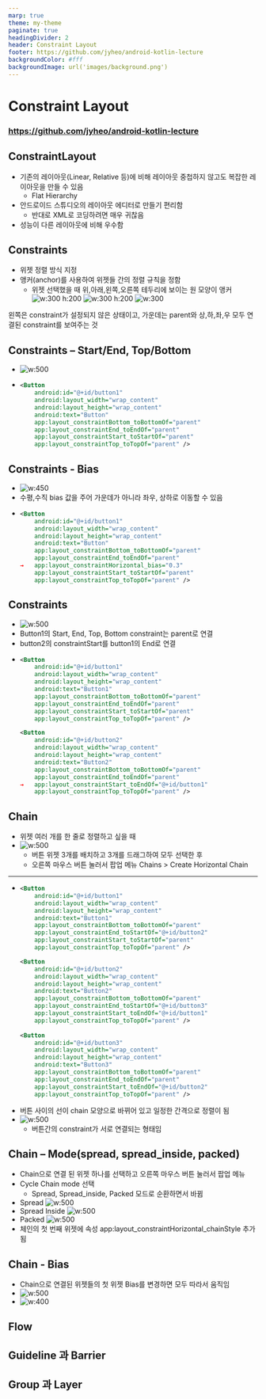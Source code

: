 ```yaml
---
marp: true
theme: my-theme
paginate: true
headingDivider: 2
header: Constraint Layout
footer: https://github.com/jyheo/android-kotlin-lecture
backgroundColor: #fff
backgroundImage: url('images/background.png')
---
```


# Constraint Layout
<!-- _class: lead -->
### https://github.com/jyheo/android-kotlin-lecture


## ConstraintLayout
- 기존의 레이아웃(Linear, Relative 등)에 비해 레이아웃 중첩하지 않고도 복잡한 레이아웃을 만들 수 있음
  - Flat Hierarchy
- 안드로이드 스튜디오의 레이아웃 에디터로 만들기 편리함
  - 반대로 XML로 코딩하려면 매우 귀찮음
- 성능이 다른 레이아웃에 비해 우수함


## Constraints
- 위젯 정렬 방식 지정
- 앵커(anchor)를 사용하여 위젯들 간의 정렬 규칙을 정함
  - 위젯 선택했을 때 위,아래,왼쪽,오른쪽 테두리에 보이는 원 모양이 앵커    
  ![w:300 h:200](images/clayout/anchor.png) ![w:300 h:200](images/clayout/anchor2.png) ![w:300](images/clayout/constraints.png)

왼쪽은 constraint가 설정되지 않은 상태이고, 가운데는 parent와 상,하,좌,우 모두 연결된 constraint를 보여주는 것


## Constraints – Start/End, Top/Bottom
<!-- _class: double nodots noborder -->
- ![w:500](images/clayout/anchor3.png)
-
  ```xml
  <Button
      android:id="@+id/button1"
      android:layout_width="wrap_content"
      android:layout_height="wrap_content"
      android:text="Button"
      app:layout_constraintBottom_toBottomOf="parent"
      app:layout_constraintEnd_toEndOf="parent"
      app:layout_constraintStart_toStartOf="parent"
      app:layout_constraintTop_toTopOf="parent" />
  ```


## Constraints - Bias
<!-- _class: double nodots -->
- ![w:450](images/clayout/bias.png)
- 수평,수직 bias 값을 주어 가운데가 아니라 좌우, 상하로 이동할 수 있음
-
  ```xml
  <Button
      android:id="@+id/button1"
      android:layout_width="wrap_content"
      android:layout_height="wrap_content"
      android:text="Button"
      app:layout_constraintBottom_toBottomOf="parent"
      app:layout_constraintEnd_toEndOf="parent"
  →   app:layout_constraintHorizontal_bias="0.3"
      app:layout_constraintStart_toStartOf="parent"
      app:layout_constraintTop_toTopOf="parent" />
  ```

## Constraints
<!-- _class: double nodots -->
- ![w:500](images/clayout/constraints-relative.png)
- Button1의 Start, End, Top, Bottom constraint는 parent로 연결
- button2의 constraintStart를 button1의 End로 연결
-
  ```xml
  <Button
      android:id="@+id/button1"
      android:layout_width="wrap_content"
      android:layout_height="wrap_content"
      android:text="Button1"
      app:layout_constraintBottom_toBottomOf="parent"
      app:layout_constraintEnd_toEndOf="parent"
      app:layout_constraintStart_toStartOf="parent"
      app:layout_constraintTop_toTopOf="parent" />

  <Button
      android:id="@+id/button2"
      android:layout_width="wrap_content"
      android:layout_height="wrap_content"
      android:text="Button2"
      app:layout_constraintBottom_toBottomOf="parent"
      app:layout_constraintEnd_toEndOf="parent"
  →   app:layout_constraintStart_toEndOf="@+id/button1"
      app:layout_constraintTop_toTopOf="parent" />
  ```

## Chain
- 위젯 여러 개를 한 줄로 정렬하고 싶을 때
- ![w:500](images/clayout/chain.png)
  - 버튼 위젯 3개를 배치하고 3개를 드래그하여 모두 선택한 후 
  - 오른쪽 마우스 버튼 눌러서 팝업 메뉴 Chains > Create Horizontal Chain

---
- 
  ```xml
  <Button
      android:id="@+id/button1"
      android:layout_width="wrap_content"
      android:layout_height="wrap_content"
      android:text="Button1"
      app:layout_constraintBottom_toBottomOf="parent"
      app:layout_constraintEnd_toStartOf="@+id/button2"
      app:layout_constraintStart_toStartOf="parent"
      app:layout_constraintTop_toTopOf="parent" />

  <Button
      android:id="@+id/button2"
      android:layout_width="wrap_content"
      android:layout_height="wrap_content"
      android:text="Button2"
      app:layout_constraintBottom_toBottomOf="parent"
      app:layout_constraintEnd_toStartOf="@+id/button3"
      app:layout_constraintStart_toEndOf="@+id/button1"
      app:layout_constraintTop_toTopOf="parent" />
      
  <Button
      android:id="@+id/button3"
      android:layout_width="wrap_content"
      android:layout_height="wrap_content"
      android:text="Button3"
      app:layout_constraintBottom_toBottomOf="parent"
      app:layout_constraintEnd_toEndOf="parent"
      app:layout_constraintStart_toEndOf="@+id/button2"
      app:layout_constraintTop_toTopOf="parent" />
  
  ```
- 버튼 사이의 선이 chain 모양으로 바뀌어 있고 일정한 간격으로 정렬이 됨
- ![w:500](images/clayout/chain2.png)
  - 버튼간의 constraint가 서로 연결되는 형태임
<!-- _class: double nodots -->

## Chain – Mode(spread, spread_inside, packed)
<!-- _class: double -->
- Chain으로 연결 된 위젯 하나를 선택하고 오른쪽 마우스 버튼 눌러서 팝업 메뉴
- Cycle Chain mode 선택
  - Spread, Spread_inside, Packed 모드로 순환하면서 바뀜
- Spread ![w:500](images/clayout/chain-spread.png) 
- Spread Inside ![w:500](images/clayout/chain-inside.png) 
- Packed ![w:500](images/clayout/chain-packed.png)
- 체인의 첫 번째 위젯에 속성 app:layout_constraintHorizontal_chainStyle 추가됨


## Chain - Bias
<!-- _class: double -->
- Chain으로 연결된 위젯들의 첫 위젯 Bias를 변경하면 모두 따라서 움직임
- ![w:500](images/clayout/chain-bias.png) 
- ![w:400](images/clayout/chain-bias-prop.png) 


## Flow


## Guideline 과 Barrier


## Group 과 Layer